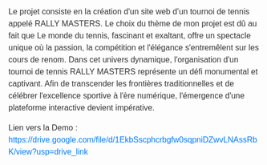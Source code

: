 <p class="text">Le projet consiste en la création d'un site web d’un tournoi de tennis appelé RALLY MASTERS. Le choix du thème de mon projet est dû au fait que Le monde du tennis, fascinant et exaltant, offre un spectacle unique où la passion, la compétition et l'élégance s'entremêlent sur les cours de renom. Dans cet univers dynamique, l'organisation d'un tournoi de tennis RALLY MASTERS représente un défi monumental et captivant. Afin de transcender les frontières traditionnelles et de célébrer l'excellence sportive à l'ère numérique, l'émergence d'une plateforme interactive devient impérative.</p>
<p class="text">Lien vers la Demo : <a class="link" href="https://drive.google.com/file/d/1EkbSscphcrbgfw0sqpniDZwvLNAssRbK/view?usp=drive_link">https://drive.google.com/file/d/1EkbSscphcrbgfw0sqpniDZwvLNAssRbK/view?usp=drive_link</a></p>

<style>
  .text {
    font-family: Arial, sans-serif;
    font-size: 16px;
    line-height: 1.5;
    color: #333333;
  }

  .link {
    font-family: Arial, sans-serif;
    font-size: 16px;
    line-height: 1.5;
    color: #007bff;
    text-decoration: none;
  }

  .link:hover {
    text-decoration: underline;
  }
</style>



